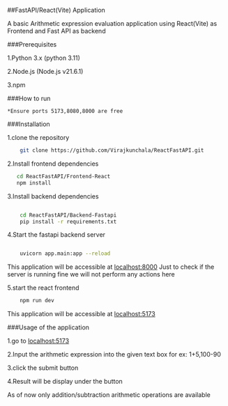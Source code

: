##FastAPI/React(Vite) Application

A basic Arithmetic  expression evaluation  application using React(Vite) as Frontend and Fast API as backend

###Prerequisites

1.Python 3.x (python 3.11)

2.Node.js  (Node.js v21.6.1)

3.npm

###How to run

    *Ensure ports 5173,8080,8000 are free 

###Installation
   
1.clone the repository  
```bash
    git clone https://github.com/Virajkunchala/ReactFastAPI.git
```
2.Install frontend dependencies
 ```bash
    cd ReactFastAPI/Frontend-React
    npm install 
```

3.Install backend dependencies
```bash

    cd ReactFastAPI/Backend-Fastapi
    pip install -r requirements.txt
```

4.Start the fastapi backend server
```bash

    uvicorn app.main:app --reload 
```
This application will be accessible at [localhost:8000](http://localhost:8000/)
Just to check if the server is running fine we will not perform any actions here 

5.start the react frontend 
```bash
    npm run dev
```
This application will be accessible at [localhost:5173](http://localhost:5173/)

###Usage of the application

1.go to [localhost:5173](http://localhost:5173/)

2.Input the arithmetic expression into the given text box for ex: 1+5,100-90

3.click the submit button

4.Result will be display under the button 

As of now only addition/subtraction arithmetic operations are available 

